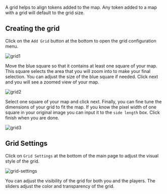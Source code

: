 A grid helps to align tokens added to the map. Any token added to a map with a grid will default to the grid size. 

## Creating the grid

Click on the `Add Grid` button at the bottom to open the grid configuration menu.

![grid1](https://user-images.githubusercontent.com/9096667/87483214-cc65b400-c5f8-11ea-95db-4a6df6fedfed.png)


Move the blue square so that it contains at least one square of your map. This square selects the area that you will zoom into to make your final selection. You can adjust the size of the blue square if needed. Click next and you will see a zoomed view of your map. 

![grid2](https://user-images.githubusercontent.com/9096667/87483232-d8ea0c80-c5f8-11ea-8288-67747054049b.png)

Select one square of your map and click next. Finally, you can fine tune the dimensions of your grid to fit the map. If you know the pixel width of one square in your original image you can input it to the `side length` box. Click finish when you are done. 

![grid3](https://user-images.githubusercontent.com/9096667/87483234-dab3d000-c5f8-11ea-8766-e872ef5da058.png)

## Grid Settings

Click on `Grid Settings` at the bottom of the main page to adjust the visual style of the grid.

![grid-settings](https://user-images.githubusercontent.com/9096667/87482916-139f7500-c5f8-11ea-8dea-aff020e23d7f.png)

You can adjust the visibility of the grid for both you and the players. The sliders adjust the color and transparency of the grid.
